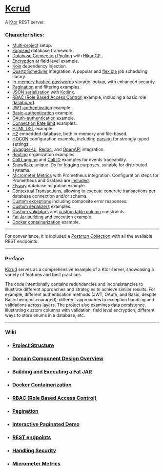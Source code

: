 # [Kcrud](https://github.com/perracodex/Kcrud)

A [Ktor](https://ktor.io/) REST server.

### Characteristics:

* [Multi-project](.wiki/01.project-structure.md) setup.
* [Exposed](https://github.com/JetBrains/Exposed) database framework.
* [Database Connection Pooling](kcrud-core/src/main/kotlin/kcrud/core/database/service/DatabasePooling.kt) with [HikariCP ](https://github.com/brettwooldridge/HikariCP).
* [Encryption](kcrud-core/src/main/kotlin/kcrud/core/database/schema/employment/EmploymentTable.kt) at field level example.
* [Koin](./kcrud-server/src/main/kotlin/kcrud/server/plugins/Koin.kt) dependency injection.
* [Quartz Scheduler](kcrud-core/src/main/kotlin/kcrud/core/scheduler) integration. A popular and [flexible](https://github.com/quartz-scheduler/quartz/blob/main/docs/introduction.adoc) job scheduling library.
* [In-memory hashed passwords](./kcrud-access/src/main/kotlin/kcrud/access/credential/CredentialService.kt) storage lookup, with enhanced security.
* [Pagination](https://github.com/perracodex/exposed-pagination) and filtering examples.
* [JSON serialization](https://ktor.io/docs/serialization.html) with [Kotlinx](https://github.com/Kotlin/kotlinx.serialization/blob/master/docs/serialization-guide.md).
* [RBAC (Role Based Access Control)](./kcrud-access/src/main/kotlin/kcrud/access/rbac) example, including a basic role [dashboard](./kcrud-access/src/main/kotlin/kcrud/access/rbac/view).
* [JWT-authentication](./kcrud-access/src/main/kotlin/kcrud/access/plugins/AuthJwt.kt) example.
* [Basic-authentication](./kcrud-access/src/main/kotlin/kcrud/access/plugins/AuthBasic.kt) example.
* [OAuth-authentication](./kcrud-access/src/main/kotlin/kcrud/access/plugins/AuthOAuth.kt) example.
* [Connection Rate limit](kcrud-core/src/main/kotlin/kcrud/core/plugins/RateLimits.kt) examples.
* [HTML DSL](https://ktor.io/docs/server-html-dsl.html) example.
* [H2](https://github.com/h2database/h2database) embedded database, both in-memory and file-based.
* [HOCON](kcrud-core/src/main/resources/config) configuration example, including [parsing](kcrud-core/src/main/kotlin/kcrud/core/settings) for strongly typed settings.
* [Swagger-UI](https://ktor.io/docs/server-swagger-ui.html#configure-swagger), [Redoc](https://swagger.io/blog/api-development/redoc-openapi-powered-documentation/), and [OpenAPI](https://ktor.io/docs/openapi.html) integration.
* [Routing](./kcrud-server/src/main/kotlin/kcrud/server/plugins/Routes.kt) organization examples.
* [Call Logging](https://ktor.io/docs/server-call-logging.html) and [Call ID](https://ktor.io/docs/server-call-id.html) examples for events traceability.
* [Snowflake](kcrud-core/src/main/kotlin/kcrud/core/security/snowflake) unique IDs for logging purposes, suitable for distributed systems.
* [Micrometer Metrics](kcrud-core/src/main/kotlin/kcrud/core/plugins/MicrometerMetrics.kt) with Prometheus integration. Configuration steps for Prometheus and Grafana are [included](.wiki/10.micrometer-metrics).
* [Flyway](https://github.com/flyway/flyway) database migration example.
* [Contextual Transactions](kcrud-core/src/main/kotlin/kcrud/core/database/utils/Transaction.kt), allowing to execute concrete transactions per database connection and/or schema.
* [Custom exceptions](kcrud-core/src/main/kotlin/kcrud/core/errors) including composite error responses.
* [Custom serializers](kcrud-core/src/main/kotlin/kcrud/core/persistence/serializers) examples.
* [Custom validators](kcrud-core/src/main/kotlin/kcrud/core/errors/validators) and [custom table column](kcrud-core/src/main/kotlin/kcrud/core/database/columns) constraints.
* [Fat Jar building](.wiki/03.fat-jar) and execution example.
* [Docker containerization](.wiki/04.docker) example.

---

For convenience, it is included a *[Postman Collection](./.postman/kcrud.postman_collection.json)* with all the available REST endpoints.

---

### Preface

[Kcrud](https://github.com/perracodex/Kcrud) serves as a comprehensive example of a Ktor server, showcasing a variety of features and best practices.

The code intentionally contains redundancies and inconsistencies to illustrate different approaches and strategies to achieve
similar results. For example, different authentication methods (JWT, OAuth, and Basic, despite Basic being discouraged);
different approaches to exception handling and validations across layers. The project also examines data persistence,
illustrating custom columns with validation, field level encryption, different ways to store enums in a database, etc.

---

### Wiki

* ### [Project Structure](./.wiki/01.project-structure.md)

* ### [Domain Component Design Overview](./.wiki/02.domain-component-design.md)

* ### [Building and Executing a Fat JAR](./.wiki/03.fat-jar.md)

* ### [Docker Containerization](./.wiki/04.docker.md)

* ### [RBAC (Role Based Access Control)](./.wiki/05.rbac.md)

* ### [Pagination](./.wiki/06.pagination.md)

* ### [Interactive Paginated Demo](./.wiki/07.demo.md)

* ### [REST endpoints](./.wiki/08.rest.md)

* ### [Handling Security](./.wiki/09.security.md)

* ### [Micrometer Metrics](./.wiki/10.micrometer-metrics.md)
